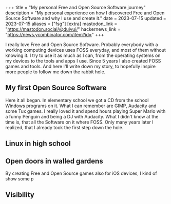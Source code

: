 +++
title = "My personal Free and Open Source Software journey"
description = "My personal experience on how I discovered Free and Open Source Software and why I use and create it."
date = 2023-07-15
updated = 2023-07-15
aliases = ["fsg"]
[extra]
mastodon_link = "https://mastodon.social/@dulvui/"
hackernews_link = "https://news.ycombinator.com/item?id="
+++

I really love Free and Open Source Software.
Probably everybody with a working computing devices uses FOSS everyday, and most of them without knowing it.
I try to use it as much as I can, from the operating systems on my devices to the tools and apps I use.
Since 5 years I also created FOSS games and tools.
And here I'll write down my story, to hopefully inspire more people to follow me down the rabbit hole.

## My first Open Source Software
Here it all began.
In elementary school we got a CD from the school Windows programs on it.
What I can remember are GIMP, Audacity and some Tux games.
I really loved it and spend hours playing Super Mario with a funny Penguin and being a DJ with Audacity.
What I didn't know at the time is, that all the Software on it where FOSS. 
Only many years later I realized, that I already took the first step down the hole.

## Linux in high school

## Open doors in walled gardens
By creating Free and Open Source games also for iOS devices, I kind of show some p

## Visibility
